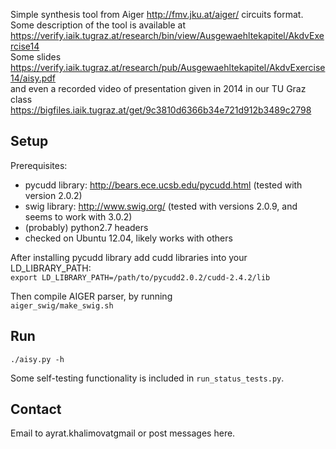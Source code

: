 Simple synthesis tool from Aiger http://fmv.jku.at/aiger/ circuits format.      
Some description of the tool is available at        
https://verify.iaik.tugraz.at/research/bin/view/Ausgewaehltekapitel/AkdvExercise14           
Some slides        
https://verify.iaik.tugraz.at/research/pub/Ausgewaehltekapitel/AkdvExercise14/aisy.pdf        
and even a recorded video of presentation given in 2014 in our TU Graz class           
https://bigfiles.iaik.tugraz.at/get/9c3810d6366b34e721d912b3489c2798         

## Setup ##
Prerequisites:

  - pycudd library: http://bears.ece.ucsb.edu/pycudd.html
    (tested with version 2.0.2)
  - swig library: http://www.swig.org/
    (tested with versions 2.0.9, and seems to work with 3.0.2)
  - (probably) python2.7 headers
  - checked on Ubuntu 12.04, likely works with others

After installing pycudd library add cudd libraries into your LD_LIBRARY_PATH:     
`export LD_LIBRARY_PATH=/path/to/pycudd2.0.2/cudd-2.4.2/lib`

Then compile AIGER parser, by running        
`aiger_swig/make_swig.sh`

## Run ##
`./aisy.py -h`

Some self-testing functionality is included in `run_status_tests.py`.

## Contact ##
Email to ayrat.khalimovatgmail or post messages here.
